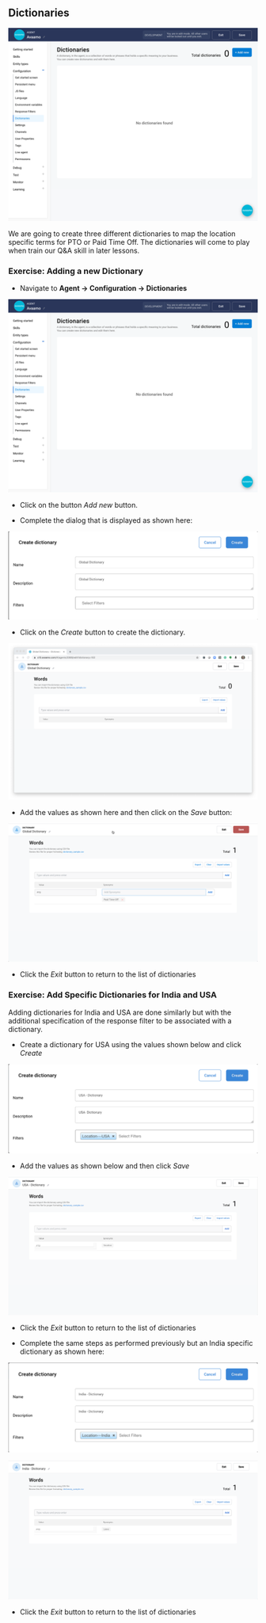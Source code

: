 ## Dictionaries

![Dictionaries Landing Page](contents/hr-agent/images/dictionary-builder.png)

We are going to create three different dictionaries to map the location specific terms
for PTO or Paid Time Off. The dictionaries will come to play when train our Q&A
skill in later lessons.

### Exercise: Adding a new Dictionary

- Navigate to **Agent -> Configuration -> Dictionaries**

![Dictionaries configuration](contents/hr-agent/images/dictionary-builder.png)

- Click on the button _Add new_ button.

- Complete the dialog that is displayed as shown here:

![Creating a global dictionary](contents/hr-agent/images/global-dictionary-dialog.png)

- Click on the _Create_ button to create the dictionary.

![New global dictionary](contents/hr-agent/images/global-dictionary-blank.png)

- Add the values as shown here and then click on the _Save_ button:

![New global dictionary](contents/hr-agent/images/global-dictionary-save.png)

- Click the _Exit_ button to return to the list of dictionaries

### Exercise: Add Specific Dictionaries for India and USA

Adding dictionaries for India and USA are done similarly but with the additional specification of the
response filter to be associated with a dictionary.

- Create a dictionary for USA using the values shown below and click _Create_

![Create USA dictionary](contents/hr-agent/images/dictionary-dialog-usa.png)

- Add the values as shown below and then click _Save_

![Create USA dictionary](contents/hr-agent/images/dictionary-usa-complete.png)

- Click the _Exit_ button to return to the list of dictionaries

- Complete the same steps as performed previously but an India specific dictionary as shown here:

![Create USA dictionary](contents/hr-agent/images/dictionary-dialog-india.png)

![Create USA dictionary](contents/hr-agent/images/dictionary-india-complete.png)

- Click the _Exit_ button to return to the list of dictionaries

